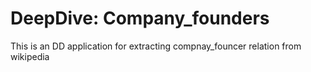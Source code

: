 # DeepDive: Company_founders

This is an DD application for extracting compnay_founcer relation from wikipedia

